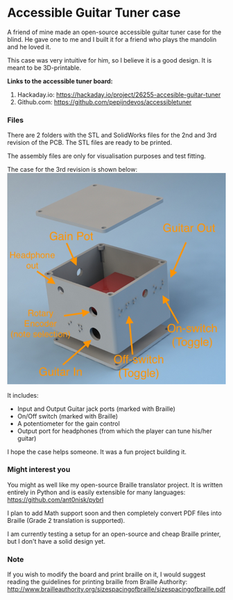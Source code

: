 # Accessible Guitar Tuner case
A friend of mine made an open-source accessible guitar tuner case for the blind.
He gave one to me and I built it for a friend who plays the mandolin and he loved it.

This case was very intuitive for him, so I believe it is a good design. It is meant to be 3D-printable.

**Links to the accessible tuner board:** 
1. Hackaday.io: https://hackaday.io/project/26255-accesible-guitar-tuner
2. Github.com: https://github.com/pepijndevos/accessibletuner

### Files
There are 2 folders with the STL and SolidWorks files for the 2nd and 3rd revision of the PCB. The STL files are ready to be printed.

The assembly files are only for visualisation purposes and test fitting.

The case for the 3rd revision is shown below:
![](Preview.jpg?raw=true)

It includes:
* Input and Output Guitar jack ports (marked with Braille)
* On/Off switch (marked with Braille)
* A potentiometer for the gain control
* Output port for headphones (from which the player can tune his/her guitar)

I hope the case helps someone. It was a fun project building it.

### Might interest you
You might as well like my open-source Braille translator project. It is written entirely in Python and is easily extensible for many languages: https://github.com/ant0nisk/pybrl

I plan to add Math support soon and then completely convert PDF files into Braille (Grade 2 translation is supported).

I am currently testing a setup for an open-source and cheap Braille printer, but I don't have a solid design yet.

### Note
If you wish to modify the board and print braille on it, I would suggest reading the guidelines for printing braille from Braille Authority: http://www.brailleauthority.org/sizespacingofbraille/sizespacingofbraille.pdf

